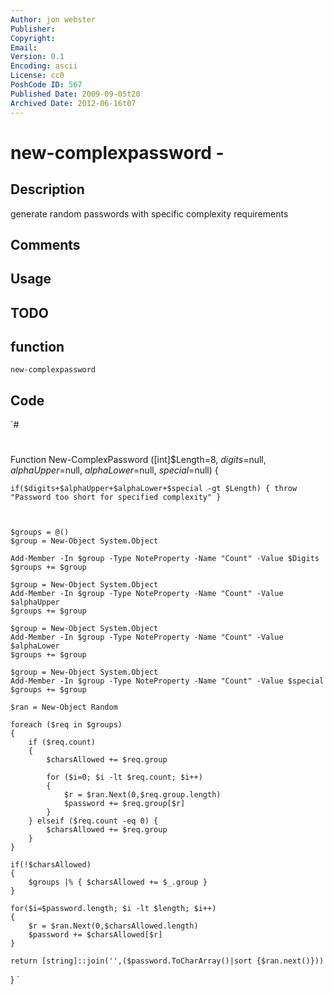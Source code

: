 ```yaml
---
Author: jon webster
Publisher: 
Copyright: 
Email: 
Version: 0.1
Encoding: ascii
License: cc0
PoshCode ID: 567
Published Date: 2009-09-05t20
Archived Date: 2012-06-16t07
---
```


# new-complexpassword - 

## Description

generate random passwords with specific complexity requirements

## Comments



## Usage



## TODO



## function

`new-complexpassword`

## Code

`#
 #
 
 Function New-ComplexPassword ([int]$Length=8, $digits=$null, $alphaUpper=$null, $alphaLower=$null, $special=$null)
 {
 
 
 	if($digits+$alphaUpper+$alphaLower+$special -gt $Length) { throw "Password too short for specified complexity" }
 
 
 	
 	$groups = @()
 	$group = New-Object System.Object
 
 	Add-Member -In $group -Type NoteProperty -Name "Count" -Value $Digits
 	$groups += $group
 
 	$group = New-Object System.Object
 	Add-Member -In $group -Type NoteProperty -Name "Count" -Value $alphaUpper
 	$groups += $group
 
 	$group = New-Object System.Object
 	Add-Member -In $group -Type NoteProperty -Name "Count" -Value $alphaLower
 	$groups += $group
 
 	$group = New-Object System.Object
 	Add-Member -In $group -Type NoteProperty -Name "Count" -Value $special
 	$groups += $group 
 
 	$ran = New-Object Random
 
 	foreach ($req in $groups)
 	{
 		if ($req.count)
 		{
 			$charsAllowed += $req.group
 
 			for ($i=0; $i -lt $req.count; $i++)
 			{
 				$r = $ran.Next(0,$req.group.length)
 				$password += $req.group[$r]	
 			}
 		} elseif ($req.count -eq 0) {
 			$charsAllowed += $req.group
 		}
 	}
 
 	if(!$charsAllowed)
 	{
 		$groups |% { $charsAllowed += $_.group }
 	}
 
 	for($i=$password.length; $i -lt $length; $i++)
 	{
 		$r = $ran.Next(0,$charsAllowed.length)
 		$password += $charsAllowed[$r]
 	}
 
 	return [string]::join('',($password.ToCharArray()|sort {$ran.next()}))
 }
`

